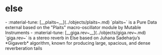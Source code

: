 # else 

<div class="grid cards" markdown>
- :material-tune: [__plaits~__](../objects/plaits~.md) `plaits~` is a Pure Data external based on the "Plaits" macro-oscillator module by Mutable Instruments
- :material-tune: [__giga.rev~__](../objects/giga.rev~.md) `giga.rev~` is a stereo reverb in Else based on Juhana Sadeharju’s *Gigaverb* algorithm, known for producing large, spacious, and dense reverberation tails
</div>